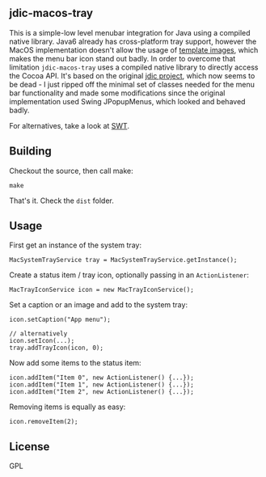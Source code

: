 ## jdic-macos-tray

This is a simple-low level menubar integration for Java using a compiled native library. Java6 already has cross-platform tray support, however the MacOS implementation doesn't allow the usage of [template images](http://www.proppe.org/blog/2007/12/01/nsimage-templates/), which makes the menu bar icon stand out badly. In order to overcome that limitation `jdic-macos-tray` uses a compiled native library to directly access the Cocoa API. It's based on the original [jdic project](http://java.net/projects/jdic/), which now seems to be dead - I just ripped off the minimal set of classes needed for the menu bar functionality and made some modifications since the original implementation used Swing JPopupMenus, which looked and behaved badly.

For alternatives, take a look at [SWT](http://www.eclipse.org/swt/).

## Building

Checkout the source, then call make:

    make

That's it. Check the `dist` folder.

## Usage

First get an instance of the system tray:

    MacSystemTrayService tray = MacSystemTrayService.getInstance();

Create a status item / tray icon, optionally passing in an `ActionListener`:

    MacTrayIconService icon = new MacTrayIconService();

Set a caption or an image and add to the system tray:

    icon.setCaption("App menu");

	// alternatively
	icon.setIcon(...);
	tray.addTrayIcon(icon, 0);

Now add some items to the status item:

	icon.addItem("Item 0", new ActionListener() {...});
	icon.addItem("Item 1", new ActionListener() {...});
	icon.addItem("Item 2", new ActionListener() {...});

Removing items is equally as easy:

	icon.removeItem(2);

## License

GPL
